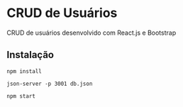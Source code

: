 # CRUD de Usuários
CRUD de usuários desenvolvido com React.js e Bootstrap

## Instalação

`npm install`

`json-server -p 3001 db.json`

`npm start`
